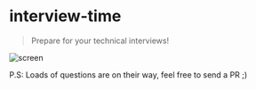# interview-time
> Prepare for your technical interviews!

![screen](./sreen.png)

P.S: Loads of questions are on their way, feel free to send a PR ;)
